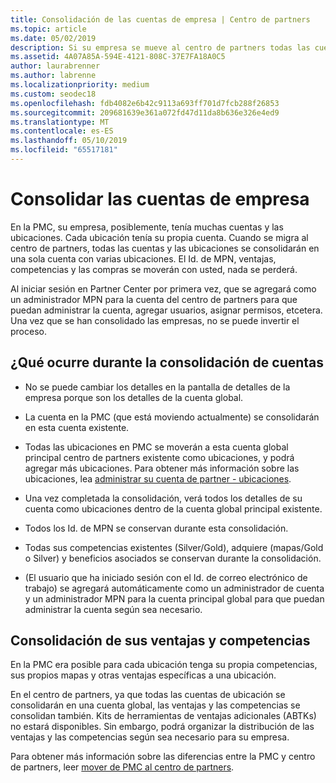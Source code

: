 ```yaml
---
title: Consolidación de las cuentas de empresa | Centro de partners
ms.topic: article
ms.date: 05/02/2019
description: Si su empresa se mueve al centro de partners todas las cuentas se consolidan en una cuenta
ms.assetid: 4A07A85A-594E-4121-808C-37E7FA18A0C5
author: laurabrenner
ms.author: labrenne
ms.localizationpriority: medium
ms.custom: seodec18
ms.openlocfilehash: fdb4082e6b42c9113a693ff701d7fcb288f26853
ms.sourcegitcommit: 209681639e361a072fd47d11da8b636e326e4ed9
ms.translationtype: MT
ms.contentlocale: es-ES
ms.lasthandoff: 05/10/2019
ms.locfileid: "65517181"
---
```

# <a name="consolidate-your-company-accounts"></a>Consolidar las cuentas de empresa

En la PMC, su empresa, posiblemente, tenía muchas cuentas y las ubicaciones. Cada ubicación tenía su propia cuenta. Cuando se migra al centro de partners, todas las cuentas y las ubicaciones se consolidarán en una sola cuenta con varias ubicaciones. El Id. de MPN, ventajas, competencias y las compras se moverán con usted, nada se perderá. 

Al iniciar sesión en Partner Center por primera vez, que se agregará como un administrador MPN para la cuenta del centro de partners para que puedan administrar la cuenta, agregar usuarios, asignar permisos, etcetera. Una vez que se han consolidado las empresas, no se puede invertir el proceso.

## <a name="what-happens-during-consolidation-of-accounts"></a>¿Qué ocurre durante la consolidación de cuentas

- No se puede cambiar los detalles en la pantalla de detalles de la empresa porque son los detalles de la cuenta global. 

- La cuenta en la PMC (que está moviendo actualmente) se consolidarán en esta cuenta existente. 

- Todas las ubicaciones en PMC se moverán a esta cuenta global principal centro de partners existente como ubicaciones, y podrá agregar más ubicaciones. Para obtener más información sobre las ubicaciones, lea [administrar su cuenta de partner - ubicaciones](manage-locations.md).

- Una vez completada la consolidación, verá todos los detalles de su cuenta como ubicaciones dentro de la cuenta global principal existente.

- Todos los Id. de MPN se conservan durante esta consolidación.

- Todas sus competencias existentes (Silver/Gold), adquiere (mapas/Gold o Silver) y beneficios asociados se conservan durante la consolidación.

- (El usuario que ha iniciado sesión con el Id. de correo electrónico de trabajo) se agregará automáticamente como un administrador de cuenta y un administrador MPN para la cuenta principal global para que puedan administrar la cuenta según sea necesario. 


## <a name="consolidating-your-benefits-and-competencies"></a>Consolidación de sus ventajas y competencias

En la PMC era posible para cada ubicación tenga su propia competencias, sus propios mapas y otras ventajas específicas a una ubicación.

En el centro de partners, ya que todas las cuentas de ubicación se consolidarán en una cuenta global, las ventajas y las competencias se consolidan también. Kits de herramientas de ventajas adicionales (ABTKs) no estará disponibles. Sin embargo, podrá organizar la distribución de las ventajas y las competencias según sea necesario para su empresa.

Para obtener más información sobre las diferencias entre la PMC y centro de partners, leer [mover de PMC al centro de partners](pmc-to-partner-center.md). 